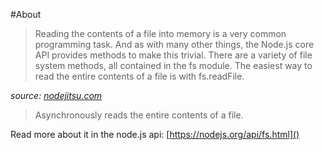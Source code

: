 #About

>Reading the contents of a file into memory is a very common programming task. And as with many other things, the Node.js core API provides methods to make this trivial. There are a variety of file system methods, all contained in the fs module. The easiest way to read the entire contents of a file is with fs.readFile.

*source: [nodejitsu.com](https://docs.nodejitsu.com/articles/file-system/how-to-read-files-in-nodejs)*


>Asynchronously reads the entire contents of a file.


Read more about it in the node.js api:
[https://nodejs.org/api/fs.html]()